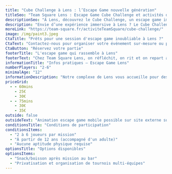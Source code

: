 ```yaml
---
title: "Cube Challenge à Lens : l’Escape Game nouvelle génération"
titleSeo: "Team Square Lens : Escape Game Cube Challenge et activités de groupe"
descriptionSeo: "À Lens, découvrez le Cube Challenge, un escape game immersif by Team Square. Missions, énigmes, bar/restauration et multi-activités. EVG, familles, entreprises."
description: "Envie d’une expérience immersive à Lens ? Le Cube Challenge rassemble amis, collègues et familles autour d’énigmes stimulantes dans un concept d’escape game unique. Réflexion, coopération et souvenirs garantis !"
moreLink: "https://team-square.fr/activiteTeamSquare/cube-challenge/"
image: /img/paint3.jpeg
CtaTitle: "Prêts pour une session d'escape game inoubliable à Lens ?"
CtaText: "Contactez-nous pour organiser votre événement sur-mesure ou pour toute question sur nos formules escape game à Lens."
CtaButton: "Réservez votre partie"
footerTitle: "L'escape game qui rassemble à Lens"
footerText: "Chez Team Square Lens, on réfléchit, on rit et on repart avec des souvenirs mémorables. Encadrement pro, scénarios immersifs, bar/restauration et tournée offerte pour chaque groupe."
informationTitle: "Infos pratiques – Escape Game Lens"
numberPlayers: "2-6"
minimalAge: "12"
informationDescription: "Notre complexe de Lens vous accueille pour des sessions d'escape game immersives, accessibles et 100% encadrées. Composez votre journée idéale grâce à nos multi-activités sur place, notre bar et nos espaces conviviaux."
priceGrid:
  - - 60mins
    - 25€
    - 30€
  - - 75mins
    - 30€
    - 35€
outside: false
outsideText: "Animation escape game mobile possible sur site externe sur devis."
conditionsTitle: "Conditions de participation"
conditionsItems:
  - "2 à 6 joueurs par mission"
  - "À partir de 12 ans (accompagné d'un adulte)"
  - "Aucune aptitude physique requise"
optionsTitle: "Options disponibles"
optionsItems:
  - "Snack/boisson après mission au bar"
  - "Privatisation et organisation de tournois multi-équipes"
---
```

